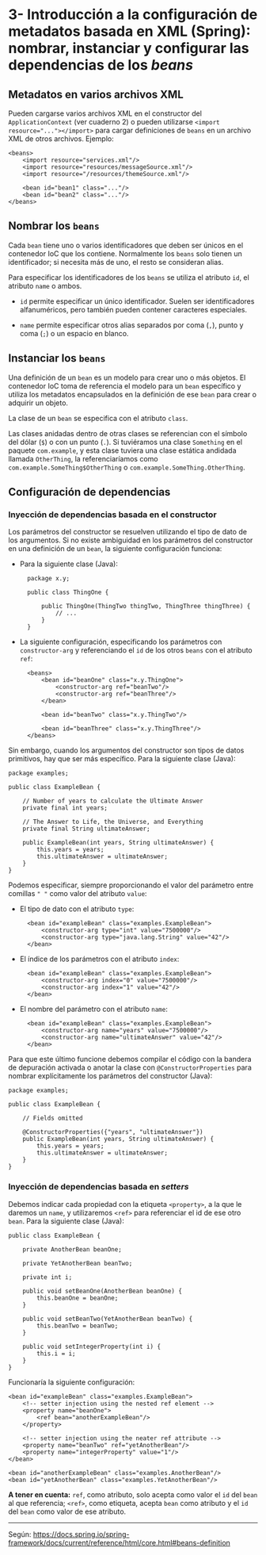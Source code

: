 # 3- Introducción a la configuración de metadatos basada en XML (Spring): nombrar, instanciar y configurar las dependencias de los *beans*

## Metadatos en varios archivos XML
Pueden cargarse varios archivos XML en el constructor del `ApplicationContext` (ver cuaderno 2) o pueden utilizarse `<import resource="..."></import>` para cargar definiciones de `beans` en un archivo XML de otros archivos. Ejemplo: 

    <beans>
        <import resource="services.xml"/>
        <import resource="resources/messageSource.xml"/>
        <import resource="/resources/themeSource.xml"/>

        <bean id="bean1" class="..."/>
        <bean id="bean2" class="..."/>
    </beans>


## Nombrar los `beans`
Cada `bean` tiene uno o varios identificadores que deben ser únicos en el contenedor IoC que los contiene. Normalmente los `beans` solo tienen un identificador; si necesita más de uno, el resto se consideran alias.

Para especificar los identificadores de los `beans` se utiliza el atributo `id`, el atributo `name` o ambos.

- `id` permite especificar un único identificador. Suelen ser identificadores alfanuméricos, pero también pueden contener caracteres especiales.

- `name` permite especificar otros alias separados por coma (`,`), punto y coma (`;`) o un espacio en blanco.

## Instanciar los `beans`
Una definición de un `bean` es un modelo para crear uno o más objetos. El contenedor IoC toma de referencia el modelo para un `bean` específico y utiliza los metadatos encapsulados en la definición de ese `bean` para crear o adquirir un objeto. 

La clase de un `bean` se especifica con el atributo `class`.

Las clases anidadas dentro de otras clases se referencian con el símbolo del dólar (`$`) o con un punto (`.`). Si tuviéramos una clase `Something` en el paquete `com.example`, y esta clase tuviera una clase estática andidada llamada `OtherThing`, la referenciaríamos como `com.example.SomeThing$OtherThing` o `com.example.SomeThing.OtherThing`.

## Configuración de dependencias
### Inyección de dependencias basada en el constructor
Los parámetros del constructor se resuelven utilizando el tipo de dato de los argumentos. Si no existe ambiguidad en los parámetros del constructor en una definición de un `bean`, la siguiente configuración funciona:

- Para la siguiente clase (Java): 

        package x.y;

        public class ThingOne {

            public ThingOne(ThingTwo thingTwo, ThingThree thingThree) {
                // ...
            }
        }

- La siguiente configuración, especificando los parámetros con `constructor-arg` y referenciando el `id` de los otros `beans` con el atributo `ref`:

        <beans>
            <bean id="beanOne" class="x.y.ThingOne">
                <constructor-arg ref="beanTwo"/>
                <constructor-arg ref="beanThree"/>
            </bean>

            <bean id="beanTwo" class="x.y.ThingTwo"/>

            <bean id="beanThree" class="x.y.ThingThree"/>
        </beans>


Sin embargo, cuando los argumentos del constructor son tipos de datos primitivos, hay que ser más específico. Para la  siguiente clase (Java): 

    package examples;

    public class ExampleBean {

        // Number of years to calculate the Ultimate Answer
        private final int years;

        // The Answer to Life, the Universe, and Everything
        private final String ultimateAnswer;

        public ExampleBean(int years, String ultimateAnswer) {
            this.years = years;
            this.ultimateAnswer = ultimateAnswer;
        }
    }

Podemos especificar, siempre proporcionando el valor del parámetro entre comillas `" "` como valor del atributo `value`:

- El tipo de dato con el atributo `type`:

        <bean id="exampleBean" class="examples.ExampleBean">
            <constructor-arg type="int" value="7500000"/>
            <constructor-arg type="java.lang.String" value="42"/>
        </bean>

- El índice de los parámetros con el atributo `index`:
  
        <bean id="exampleBean" class="examples.ExampleBean">
            <constructor-arg index="0" value="7500000"/>
            <constructor-arg index="1" value="42"/>
        </bean>

- El nombre del parámetro con el atributo `name`:

        <bean id="exampleBean" class="examples.ExampleBean">
            <constructor-arg name="years" value="7500000"/>
            <constructor-arg name="ultimateAnswer" value="42"/>
        </bean>

Para que este último funcione debemos compilar el código con la bandera de depuración activada o anotar la clase con `@ConstructorProperties` para nombrar explícitamente los parámetros del constructor (Java):

    package examples;

    public class ExampleBean {

        // Fields omitted

        @ConstructorProperties({"years", "ultimateAnswer"})
        public ExampleBean(int years, String ultimateAnswer) {
            this.years = years;
            this.ultimateAnswer = ultimateAnswer;
        }
    }

### Inyección de dependencias basada en *setters*
Debemos indicar cada propiedad con la etiqueta `<property>`, a la que le daremos un `name`, y utilizaremos `<ref>` para referenciar el id de ese otro `bean`. Para la siguiente clase (Java):

    public class ExampleBean {

        private AnotherBean beanOne;

        private YetAnotherBean beanTwo;

        private int i;

        public void setBeanOne(AnotherBean beanOne) {
            this.beanOne = beanOne;
        }

        public void setBeanTwo(YetAnotherBean beanTwo) {
            this.beanTwo = beanTwo;
        }

        public void setIntegerProperty(int i) {
            this.i = i;
        }
    }

Funcionaría la siguiente configuración: 

    <bean id="exampleBean" class="examples.ExampleBean">
        <!-- setter injection using the nested ref element -->
        <property name="beanOne">
            <ref bean="anotherExampleBean"/>
        </property>

        <!-- setter injection using the neater ref attribute -->
        <property name="beanTwo" ref="yetAnotherBean"/>
        <property name="integerProperty" value="1"/>
    </bean>

    <bean id="anotherExampleBean" class="examples.AnotherBean"/>
    <bean id="yetAnotherBean" class="examples.YetAnotherBean"/>

**A tener en cuenta:** `ref`, como atributo, solo acepta como valor el `id` del `bean` al que referencia; `<ref>`, como etiqueta, acepta `bean` como atributo y el `id` del `bean` como valor de ese atributo. 

***

Según: https://docs.spring.io/spring-framework/docs/current/reference/html/core.html#beans-definition